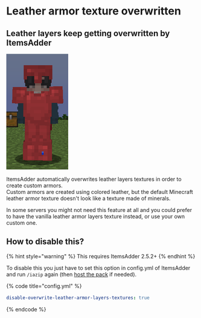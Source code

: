 # Leather armor texture overwritten

## Leather layers keep getting overwritten by ItemsAdder

![](<../../.gitbook/assets/image (96).png>)

ItemsAdder automatically overwrites leather layers textures in order to create custom armors.\
Custom armors are created using colored leather, but the default Minecraft leather armor texture doesn't look like a texture made of minerals.

In some servers you might not need this feature at all and you could prefer to have the vanilla leather armor layers texture instead, or use your own custom one.

## How to disable this?

{% hint style="warning" %}
This requires ItemsAdder 2.5.2+
{% endhint %}

To disable this you just have to set this option in config.yml of ItemsAdder and run `/iazip` again (then [host the pack](../../plugin-usage/resourcepack-hosting/) if needed).

{% code title="config.yml" %}
```yaml
disable-overwrite-leather-armor-layers-textures: true
```
{% endcode %}
